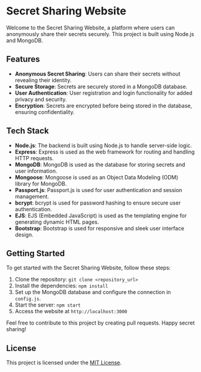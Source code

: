 # Secret Sharing Website

Welcome to the Secret Sharing Website, a platform where users can anonymously share their secrets securely. This project is built using Node.js and MongoDB.

## Features
- **Anonymous Secret Sharing**: Users can share their secrets without revealing their identity.
- **Secure Storage**: Secrets are securely stored in a MongoDB database.
- **User Authentication**: User registration and login functionality for added privacy and security.
- **Encryption**: Secrets are encrypted before being stored in the database, ensuring confidentiality.

## Tech Stack
- **Node.js**: The backend is built using Node.js to handle server-side logic.
- **Express**: Express is used as the web framework for routing and handling HTTP requests.
- **MongoDB**: MongoDB is used as the database for storing secrets and user information.
- **Mongoose**: Mongoose is used as an Object Data Modeling (ODM) library for MongoDB.
- **Passport.js**: Passport.js is used for user authentication and session management.
- **bcrypt**: bcrypt is used for password hashing to ensure secure user authentication.
- **EJS**: EJS (Embedded JavaScript) is used as the templating engine for generating dynamic HTML pages.
- **Bootstrap**: Bootstrap is used for responsive and sleek user interface design.

## Getting Started
To get started with the Secret Sharing Website, follow these steps:

1. Clone the repository: `git clone <repository_url>`
2. Install the dependencies: `npm install`
3. Set up the MongoDB database and configure the connection in `config.js`.
4. Start the server: `npm start`
5. Access the website at `http://localhost:3000`

Feel free to contribute to this project by creating pull requests. Happy secret sharing!

## License
This project is licensed under the [MIT License](LICENSE).
